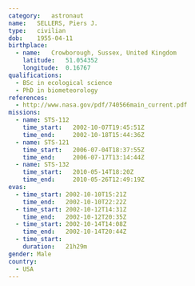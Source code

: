```yaml
---
category:	astronaut
name:	SELLERS, Piers J.
type:	civilian
dob:	1955-04-11
birthplace:
  - name:	Crowborough, Sussex, United Kingdom
    latitude:	51.054352
    longitude:	0.16767
qualifications:
  - BSc in ecological science
  - PhD in biometeorology
references:
  - http://www.nasa.gov/pdf/740566main_current.pdf
missions:
  - name: STS-112
    time_start:   2002-10-07T19:45:51Z
    time_end:     2002-10-18T15:44:36Z
  - name: STS-121
    time_start:   2006-07-04T18:37:55Z
    time_end:     2006-07-17T13:14:44Z
  - name: STS-132
    time_start:   2010-05-14T18:20Z
    time_end:     2010-05-26T12:49:19Z
evas:
  - time_start: 2002-10-10T15:21Z
    time_end:   2002-10-10T22:22Z
  - time_start: 2002-10-12T14:31Z
    time_end:   2002-10-12T20:35Z
  - time_start: 2002-10-14T14:08Z
    time_end:   2002-10-14T20:44Z
  - time_start: 
    duration:   21h29m
gender:	Male
country:
  - USA
---
```

